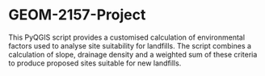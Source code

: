 # GEOM-2157-Project
This PyQGIS script provides a customised calculation of environmental factors used to analyse site suitability for landfills. The script combines a calculation of slope, drainage density and a weighted sum of these criteria to produce proposed sites suitable for new landfills. 
